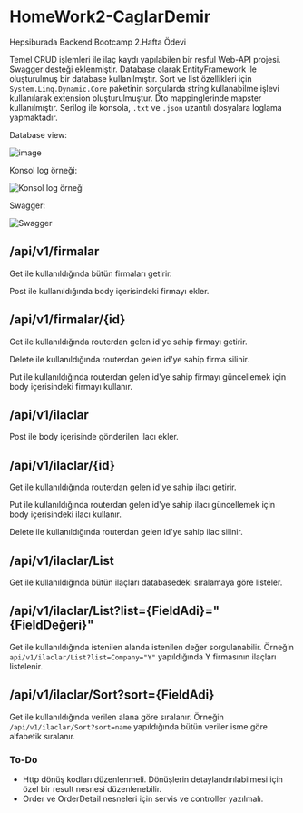 # HomeWork2-CaglarDemir
Hepsiburada Backend Bootcamp 2.Hafta Ödevi

Temel CRUD işlemleri ile ilaç kaydı yapılabilen bir resful Web-API projesi. Swagger desteği eklenmiştir. Database olarak EntityFramework ile oluşturulmuş bir database kullanılmıştır. Sort ve list özellikleri için `System.Linq.Dynamic.Core` paketinin sorgularda string kullanabilme işlevi kullanılarak extension oluşturulmuştur. Dto mappinglerinde mapster kullanılmıştır. Serilog ile konsola, `.txt` ve `.json` uzantılı dosyalara loglama yapmaktadır.

Database view:

![image](https://user-images.githubusercontent.com/15106912/135694964-82a077bc-bde8-4c0e-adf2-8a86a348ab0c.png)

Konsol log örneği:

![Konsol log örneği](https://user-images.githubusercontent.com/15106912/135689741-e7b4639b-1295-49ed-8a13-23f390f13d27.png)

Swagger:

![Swagger](https://user-images.githubusercontent.com/15106912/135689762-c57766bc-357f-4323-9e6c-a5148dcf68da.png)


## /api/v1/firmalar
Get ile kullanıldığında bütün firmaları getirir.

Post ile kullanıldığında body içerisindeki firmayı ekler.

## /api/v1/firmalar/{id}
Get ile kullanıldığında routerdan gelen id'ye sahip firmayı getirir.

Delete ile kullanıldığında routerdan gelen id'ye sahip firma silinir.

Put ile kullanıldığında routerdan gelen id'ye sahip firmayı güncellemek için body içerisindeki firmayı kullanır.


## /api/v1/ilaclar
Post ile body içerisinde gönderilen ilacı ekler.
## /api/v1/ilaclar/{id}
Get ile kullanıldığında routerdan gelen id'ye sahip ilacı getirir.

Put ile kullanıldığında routerdan gelen id'ye sahip ilacı güncellemek için body içerisindeki ilacı kullanır.

Delete ile kullanıldığında routerdan gelen id'ye sahip ilac silinir.
## /api/v1/ilaclar/List
Get ile kullanıldığında bütün ilaçları databasedeki sıralamaya göre listeler.
## /api/v1/ilaclar/List?list={FieldAdi}="{FieldDeğeri}"
Get ile kullanıldığında istenilen alanda istenilen değer sorgulanabilir. Örneğin `api/v1/ilaclar/List?list=Company="Y"` yapıldığında Y firmasının ilaçları listelenir.

## /api/v1/ilaclar/Sort?sort={FieldAdi}
Get ile kullanıldığında verilen alana göre sıralanır. Örneğin `/api/v1/ilaclar/Sort?sort=name` yapıldığında bütün veriler isme göre alfabetik sıralanır.

### To-Do
- Http dönüş kodları düzenlenmeli. Dönüşlerin detaylandırılabilmesi için özel bir result nesnesi düzenlenebilir.
- Order ve OrderDetail nesneleri için servis ve controller yazılmalı.

